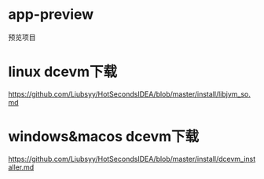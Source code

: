 # app-preview
预览项目

# linux dcevm下载

https://github.com/Liubsyy/HotSecondsIDEA/blob/master/install/libjvm_so.md

# windows&macos dcevm下载

https://github.com/Liubsyy/HotSecondsIDEA/blob/master/install/dcevm_installer.md